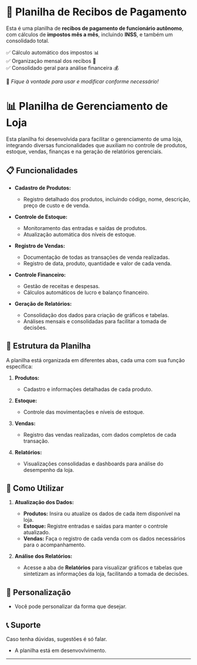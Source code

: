 # 📑 Planilha de Recibos de Pagamento

Esta é uma planilha de **recibos de pagamento de funcionário autônomo**, com cálculos de **impostos mês a mês**, incluindo **INSS**, e também um consolidado total.

✅ Cálculo automático dos impostos 📊  
✅ Organização mensal dos recibos 📅  
✅ Consolidado geral para análise financeira 💰  

🔹 *Fique à vontade para usar e modificar conforme necessário!*

# 📊 Planilha de Gerenciamento de Loja

Esta planilha foi desenvolvida para facilitar o gerenciamento de uma loja, integrando diversas funcionalidades que auxiliam no controle de produtos, estoque, vendas, finanças e na geração de relatórios gerenciais.

## 📋 Funcionalidades

- **Cadastro de Produtos:**  
  - Registro detalhado dos produtos, incluindo código, nome, descrição, preço de custo e de venda.

- **Controle de Estoque:**  
  - Monitoramento das entradas e saídas de produtos.
  - Atualização automática dos níveis de estoque.

- **Registro de Vendas:**  
  - Documentação de todas as transações de venda realizadas.
  - Registro de data, produto, quantidade e valor de cada venda.

- **Controle Financeiro:**  
  - Gestão de receitas e despesas.
  - Cálculos automáticos de lucro e balanço financeiro.

- **Geração de Relatórios:**  
  - Consolidação dos dados para criação de gráficos e tabelas.
  - Análises mensais e consolidadas para facilitar a tomada de decisões.

## 📁 Estrutura da Planilha

A planilha está organizada em diferentes abas, cada uma com sua função específica:

1. **Produtos:**  
   - Cadastro e informações detalhadas de cada produto.

2. **Estoque:**  
   - Controle das movimentações e níveis de estoque.

3. **Vendas:**  
   - Registro das vendas realizadas, com dados completos de cada transação.

4. **Relatórios:**  
   - Visualizações consolidadas e dashboards para análise do desempenho da loja.

## 🚀 Como Utilizar

1. **Atualização dos Dados:**  
   - **Produtos:** Insira ou atualize os dados de cada item disponível na loja.  
   - **Estoque:** Registre entradas e saídas para manter o controle atualizado.  
   - **Vendas:** Faça o registro de cada venda com os dados necessários para o acompanhamento.  
   
2. **Análise dos Relatórios:**  
   - Acesse a aba de **Relatórios** para visualizar gráficos e tabelas que sintetizam as informações da loja, facilitando a tomada de decisões.

## 🔧 Personalização

- Você pode personalizar da forma que desejar.

## 📞 Suporte

Caso tenha dúvidas, sugestões é só falar.
- A planilha está em desenvovlvimento.
---

